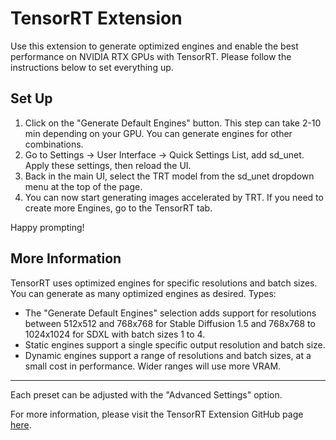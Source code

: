 # TensorRT Extension

Use this extension to generate optimized engines and enable the best performance on NVIDIA RTX GPUs with TensorRT. Please follow the instructions below to set everything up.

## Set Up

1. Click on the "Generate Default Engines" button. This step can take 2-10 min depending on your GPU. You can generate engines for other combinations. 
2. Go to Settings → User Interface → Quick Settings List, add sd_unet. Apply these settings, then reload the UI.
3. Back in the main UI, select the TRT model from the sd_unet dropdown menu at the top of the page.
4. You can now start generating images accelerated by TRT. If you need to create more Engines, go to the TensorRT tab.

Happy prompting!

## More Information

TensorRT uses optimized engines for specific resolutions and batch sizes. You can generate as many optimized engines as desired. Types:

- The "Generate Default Engines" selection adds support for resolutions between 512x512 and 768x768 for Stable Diffusion 1.5 and 768x768 to 1024x1024 for SDXL with batch sizes 1 to 4.
- Static engines support a single specific output resolution and batch size.
- Dynamic engines support a range of resolutions and batch sizes, at a small cost in performance. Wider ranges will use more VRAM. 

---

Each preset can be adjusted with the "Advanced Settings" option.

For more information, please visit the TensorRT Extension GitHub page [here](https://github.com/AUTOMATIC1111/stable-diffusion-webui-tensorrt).
